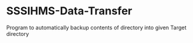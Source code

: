 # SSSIHMS-Data-Transfer
Program to automatically backup contents of directory into given Target directory
